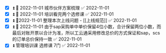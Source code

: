 - [x] ⏫ 📅 2022-11-01 城市伙伴方案梳理 ✅ 2022-11-01
- [x] ⏫ 📅 2022-11-01 培训看完两个选修课 ✅ 2022-11-01
- [x] ⏫ 📅2022-11-01  整理本次上线问题 - [[上线规范]] ✅ 2022-11-01
- [x] ⏫ 📅 2022-11-01 由于sap采购单中单价保留4位小数，合计保留两位小数，而最后对账开票以合计为准，所以工云通采用修改总价的方式保证和sap，scs的订单总价保持一致 ✅ 2022-11-01
- [x] ⏫ 管理培训课 选修课 7门 ✅ 2022-11-01